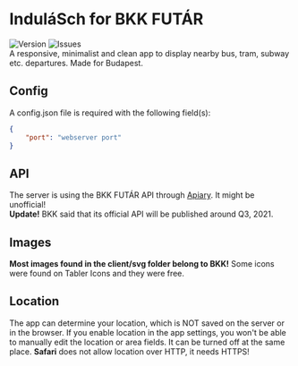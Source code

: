 # InduláSch for BKK FUTÁR
![Version](https://img.shields.io/github/package-json/v/berenteb/bkk-nearby-departures?style=flat-square) ![Issues](https://img.shields.io/github/issues/berenteb/bkk-nearby-departures?style=flat-square)  
A responsive, minimalist and clean app to display nearby bus, tram, subway etc. departures. Made for Budapest.
## Config
A config.json file is required with the following field(s):
```json
{
    "port": "webserver port"
}
```
## API
The server is using the BKK FUTÁR API through [Apiary](https://bkkfutar.docs.apiary.io/). It might be unofficial!  
**Update!**
BKK said that its official API will be published around Q3, 2021.
## Images
**Most images found in the client/svg folder belong to BKK!**
Some icons were found on Tabler Icons and they were free.
## Location
The app can determine your location, which is NOT saved on the server or in the browser. If you enable location in the app settings, you won't be able to manually edit the location or area fields. It can be turned off at the same place.
**Safari** does not allow location over HTTP, it needs HTTPS!
